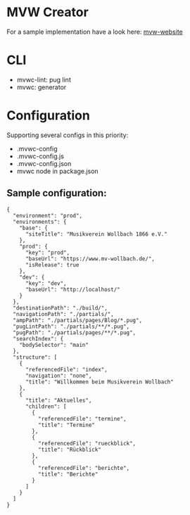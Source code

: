 # MVW Creator

For a sample implementation have a look here: [mvw-website](https://github.com/Tiliavir/mvw-website)

# CLI
- mvwc-lint: pug lint
- mvwc: generator

# Configuration
Supporting several configs in this priority:
  - .mvwc-config
  - .mvwc-config.js
  - .mvwc-config.json
  - mvwc node in package.json


## Sample configuration:

    {
      "environment": "prod",
      "environments": {
        "base": {
          "siteTitle": "Musikverein Wollbach 1866 e.V."
        },
        "prod": {
          "key": "prod",
          "baseUrl": "https://www.mv-wollbach.de/",
          "isRelease": true
        },
        "dev": {
          "key": "dev",
          "baseUrl": "http://localhost/"
        }
      },
      "destinationPath": "./build/",
      "navigationPath": "./partials/",
      "ampPath": "./partials/pages/Blog/*.pug",
      "pugLintPath": "./partials/**/*.pug",
      "pugPath": "./partials/pages/**/*.pug",
      "searchIndex": {
        "bodySelector": "main"
      },
      "structure": [
        {
          "referencedFile": "index",
          "navigation": "none",
          "title": "Willkommen beim Musikverein Wollbach"
        },
        {
          "title": "Aktuelles",
          "children": [
            {
              "referencedFile": "termine",
              "title": "Termine"
            },
            {
              "referencedFile": "rueckblick",
              "title": "Rückblick"
            },
            {
              "referencedFile": "berichte",
              "title": "Berichte"
            }
          ]
        }
      ]
    }
